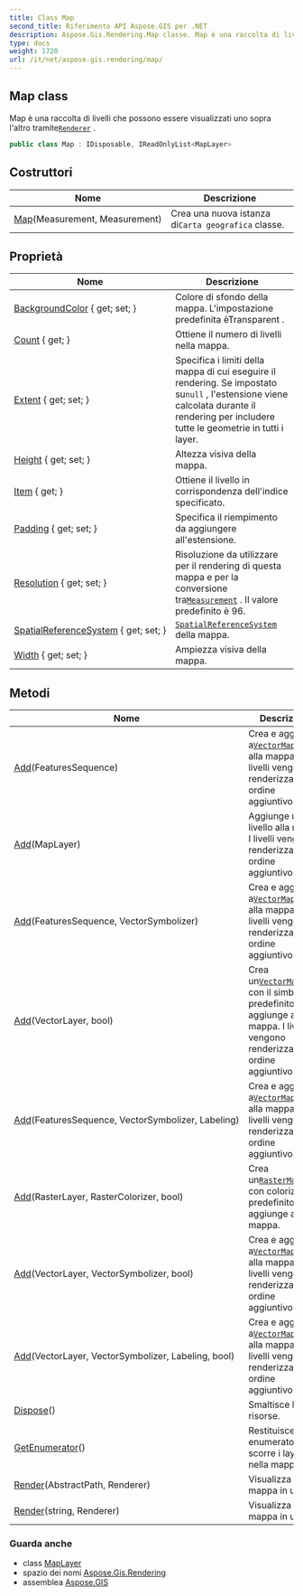```yaml
---
title: Class Map
second_title: Riferimento API Aspose.GIS per .NET
description: Aspose.Gis.Rendering.Map classe. Map è una raccolta di livelli che possono essere visualizzati uno sopra laltro tramiteRenderer .
type: docs
weight: 1720
url: /it/net/aspose.gis.rendering/map/
---
```

## Map class

Map è una raccolta di livelli che possono essere visualizzati uno sopra l'altro tramite[`Renderer`](../renderer/) .

```csharp
public class Map : IDisposable, IReadOnlyList<MapLayer>
```

## Costruttori

| Nome | Descrizione |
| --- | --- |
| [Map](map/)(Measurement, Measurement) | Crea una nuova istanza di`Carta geografica` classe. |

## Proprietà

| Nome | Descrizione |
| --- | --- |
| [BackgroundColor](../../aspose.gis.rendering/map/backgroundcolor/) { get; set; } | Colore di sfondo della mappa. L'impostazione predefinita èTransparent . |
| [Count](../../aspose.gis.rendering/map/count/) { get; } | Ottiene il numero di livelli nella mappa. |
| [Extent](../../aspose.gis.rendering/map/extent/) { get; set; } | Specifica i limiti della mappa di cui eseguire il rendering. Se impostato su`null` , l'estensione viene calcolata durante il rendering per includere tutte le geometrie in tutti i layer. |
| [Height](../../aspose.gis.rendering/map/height/) { get; set; } | Altezza visiva della mappa. |
| [Item](../../aspose.gis.rendering/map/item/) { get; } | Ottiene il livello in corrispondenza dell'indice specificato. |
| [Padding](../../aspose.gis.rendering/map/padding/) { get; set; } | Specifica il riempimento da aggiungere all'estensione. |
| [Resolution](../../aspose.gis.rendering/map/resolution/) { get; set; } | Risoluzione da utilizzare per il rendering di questa mappa e per la conversione tra[`Measurement`](../measurement/) . Il valore predefinito è 96. |
| [SpatialReferenceSystem](../../aspose.gis.rendering/map/spatialreferencesystem/) { get; set; } | [`SpatialReferenceSystem`](./spatialreferencesystem/) della mappa. |
| [Width](../../aspose.gis.rendering/map/width/) { get; set; } | Ampiezza visiva della mappa. |

## Metodi

| Nome | Descrizione |
| --- | --- |
| [Add](../../aspose.gis.rendering/map/add/#add)(FeaturesSequence) | Crea e aggiunge a[`VectorMapLayer`](../vectormaplayer/) alla mappa. I livelli vengono renderizzati in ordine aggiuntivo. |
| [Add](../../aspose.gis.rendering/map/add/#add_4)(MapLayer) | Aggiunge un livello alla mappa. I livelli vengono renderizzati in ordine aggiuntivo. |
| [Add](../../aspose.gis.rendering/map/add/#add_1)(FeaturesSequence, VectorSymbolizer) | Crea e aggiunge a[`VectorMapLayer`](../vectormaplayer/) alla mappa. I livelli vengono renderizzati in ordine aggiuntivo. |
| [Add](../../aspose.gis.rendering/map/add/#add_7)(VectorLayer, bool) | Crea un[`VectorMapLayer`](../vectormaplayer/) con il simbolo predefinito e lo aggiunge alla mappa. I livelli vengono renderizzati in ordine aggiuntivo. |
| [Add](../../aspose.gis.rendering/map/add/#add_2)(FeaturesSequence, VectorSymbolizer, Labeling) | Crea e aggiunge a[`VectorMapLayer`](../vectormaplayer/) alla mappa. I livelli vengono renderizzati in ordine aggiuntivo. |
| [Add](../../aspose.gis.rendering/map/add/#add_3)(RasterLayer, RasterColorizer, bool) | Crea un[`RasterMapLayer`](../rastermaplayer/) con colorizer predefinito e lo aggiunge alla mappa. |
| [Add](../../aspose.gis.rendering/map/add/#add_6)(VectorLayer, VectorSymbolizer, bool) | Crea e aggiunge a[`VectorMapLayer`](../vectormaplayer/) alla mappa. I livelli vengono renderizzati in ordine aggiuntivo. |
| [Add](../../aspose.gis.rendering/map/add/#add_5)(VectorLayer, VectorSymbolizer, Labeling, bool) | Crea e aggiunge a[`VectorMapLayer`](../vectormaplayer/) alla mappa. I livelli vengono renderizzati in ordine aggiuntivo. |
| [Dispose](../../aspose.gis.rendering/map/dispose/)() | Smaltisce le risorse. |
| [GetEnumerator](../../aspose.gis.rendering/map/getenumerator/)() | Restituisce un enumeratore che scorre i layer nella mappa. |
| [Render](../../aspose.gis.rendering/map/render/#render)(AbstractPath, Renderer) | Visualizza la mappa in un file. |
| [Render](../../aspose.gis.rendering/map/render/#render_1)(string, Renderer) | Visualizza la mappa in un file. |

### Guarda anche

* class [MapLayer](../maplayer/)
* spazio dei nomi [Aspose.Gis.Rendering](../../aspose.gis.rendering/)
* assemblea [Aspose.GIS](../../)


